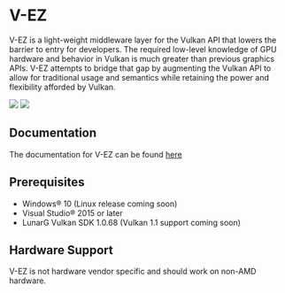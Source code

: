 # V-EZ

V-EZ is a light-weight middleware layer for the Vulkan API that lowers the barrier to entry for developers. The required low-level knowledge of GPU hardware and behavior in Vulkan is much greater than previous graphics APIs.  V-EZ attempts to bridge that gap by augmenting the Vulkan API to allow for traditional usage and semantics while retaining the power and flexibility afforded by Vulkan.

<img src="https://github.com/GPUOpen-LibrariesAndSDKs/V-EZ/blob/master/Docs/img/VulkanAPI.PNG" />

<img src="https://github.com/GPUOpen-LibrariesAndSDKs/V-EZ/blob/master/Docs/img/V-EZ.PNG" />

## Documentation

The documentation for V-EZ can be found [here](https://gpuopen-librariesandsdks.github.io/V-EZ/)
## Prerequisites

* Windows&reg; 10 (Linux release coming soon)
* Visual Studio&reg; 2015 or later
* LunarG Vulkan SDK 1.0.68 (Vulkan 1.1 support coming soon)

## Hardware Support

V-EZ is not hardware vendor specific and should work on non-AMD hardware.
